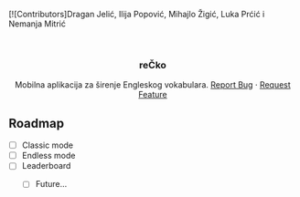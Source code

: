 [![Contributors]Dragan Jelić, Ilija Popović, Mihajlo Žigić, Luka Prćić i Nemanja Mitrić



<!-- PROJECT LOGO -->
<br />
<div align="center">

<h3 align="center">reČko</h3>

  <p align="center">
    Mobilna aplikacija za širenje Engleskog vokabulara.
    <a href="https://github.com/nemanjamitric/reCko/issues">Report Bug</a>
    ·
    <a href="https://github.com/nemanjamitric/reCko/issues">Request Feature</a>
  </p>
</div>

<!-- ROADMAP -->
## Roadmap

- [ ] Classic mode
- [ ] Endless mode
- [ ] Leaderboard
    - [ ] Future...

